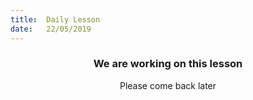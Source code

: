 ```yaml
---
title:  Daily Lesson
date:   22/05/2019
---
```


### <center>We are working on this lesson</center>
<center>Please come back later</center>